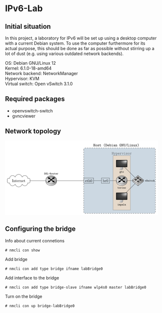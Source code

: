 # IPv6-Lab

## Initial situation

In this project, a laboratory for IPv6 will be set up using a desktop computer with a current Debian system. To use the computer furthermore for its actual purpose, this should be done as far as possible without stirring up a lot of dust (e.g. using various outdated network backends).

OS: Debian GNU/Linux 12  
Kernel: 6.1.0-18-amd64  
Network backend: NetworkManager  
Hypervisor: KVM  
Virtual switch: Open vSwitch 3.1.0 

## Required packages

- openvswitch-switch
- gvncviewer

## Network topology
![Network topology](img/lab2.png)

## Configuring the bridge 
Info about current connetions

    # nmcli con show

Add bridge

    # nmcli con add type bridge ifname labBridge0

Add interface to the bridge

    # nmcli con add type bridge-slave ifname wlp4s0 master labBridge0

Turn on the bridge

    # nmcli con up bridge-labBridge0


